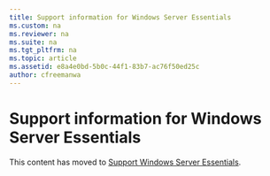 ```yaml
---
title: Support information for Windows Server Essentials
ms.custom: na
ms.reviewer: na
ms.suite: na
ms.tgt_pltfrm: na
ms.topic: article
ms.assetid: e8a4e0bd-5b0c-44f1-83b7-ac76f50ed25c
author: cfreemanwa
---
```

# Support information for Windows Server Essentials
This content has moved to [Support Windows Server Essentials](../Topic/Support-Windows-Server-Essentials.md).  
  
